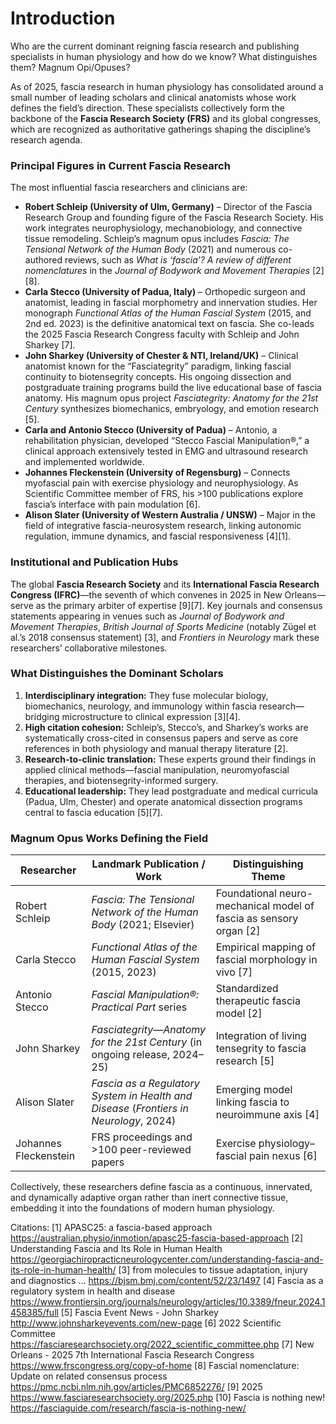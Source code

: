 # Introduction #

Who are the current dominant reigning fascia research and publishing specialists in human physiology and how do we know? What distinguishes them? Magnum Opi/Opuses?

As of 2025, fascia research in human physiology has consolidated around a small number of leading scholars and clinical anatomists whose work defines the field’s direction. These specialists collectively form the backbone of the **Fascia Research Society (FRS)** and its global congresses, which are recognized as authoritative gatherings shaping the discipline’s research agenda.

### Principal Figures in Current Fascia Research

The most influential fascia researchers and clinicians are:

- **Robert Schleip (University of Ulm, Germany)** – Director of the Fascia Research Group and founding figure of the Fascia Research Society. His work integrates neurophysiology, mechanobiology, and connective tissue remodeling. Schleip’s magnum opus includes *Fascia: The Tensional Network of the Human Body* (2021) and numerous co-authored reviews, such as *What is ‘fascia’? A review of different nomenclatures* in the *Journal of Bodywork and Movement Therapies* [2][8].  
- **Carla Stecco (University of Padua, Italy)** – Orthopedic surgeon and anatomist, leading in fascial morphometry and innervation studies. Her monograph *Functional Atlas of the Human Fascial System* (2015, and 2nd ed. 2023) is the definitive anatomical text on fascia. She co-leads the 2025 Fascia Research Congress faculty with Schleip and John Sharkey [7].  
- **John Sharkey (University of Chester & NTI, Ireland/UK)** – Clinical anatomist known for the “Fasciategrity” paradigm, linking fascial continuity to biotensegrity concepts. His ongoing dissection and postgraduate training programs build the live educational base of fascia anatomy. His magnum opus project *Fasciategrity: Anatomy for the 21st Century* synthesizes biomechanics, embryology, and emotion research [5].  
- **Carla and Antonio Stecco (University of Padua)** – Antonio, a rehabilitation physician, developed “Stecco Fascial Manipulation®,” a clinical approach extensively tested in EMG and ultrasound research and implemented worldwide.  
- **Johannes Fleckenstein (University of Regensburg)** – Connects myofascial pain with exercise physiology and neurophysiology. As Scientific Committee member of FRS, his >100 publications explore fascia’s interface with pain modulation [6].  
- **Alison Slater (University of Western Australia / UNSW)** – Major in the field of integrative fascia-neurosystem research, linking autonomic regulation, immune dynamics, and fascial responsiveness [4][1].

### Institutional and Publication Hubs

The global **Fascia Research Society** and its **International Fascia Research Congress (IFRC)**—the seventh of which convenes in 2025 in New Orleans—serve as the primary arbiter of expertise [9][7]. Key journals and consensus statements appearing in venues such as *Journal of Bodywork and Movement Therapies*, *British Journal of Sports Medicine* (notably Zügel et al.’s 2018 consensus statement) [3], and *Frontiers in Neurology* mark these researchers’ collaborative milestones.

### What Distinguishes the Dominant Scholars

1. **Interdisciplinary integration:** They fuse molecular biology, biomechanics, neurology, and immunology within fascia research—bridging microstructure to clinical expression [3][4].  
2. **High citation cohesion:** Schleip’s, Stecco’s, and Sharkey’s works are systematically cross-cited in consensus papers and serve as core references in both physiology and manual therapy literature [2].  
3. **Research-to-clinic translation:** These experts ground their findings in applied clinical methods—fascial manipulation, neuromyofascial therapies, and biotensegrity-informed surgery.  
4. **Educational leadership:** They lead postgraduate and medical curricula (Padua, Ulm, Chester) and operate anatomical dissection programs central to fascia education [5][7].  

### Magnum Opus Works Defining the Field

| Researcher | Landmark Publication / Work | Distinguishing Theme |
|-------------|-----------------------------|-----------------------|
| Robert Schleip | *Fascia: The Tensional Network of the Human Body* (2021; Elsevier) | Foundational neuro-mechanical model of fascia as sensory organ [2] |
| Carla Stecco | *Functional Atlas of the Human Fascial System* (2015, 2023) | Empirical mapping of fascial morphology in vivo [7] |
| Antonio Stecco | *Fascial Manipulation®: Practical Part* series | Standardized therapeutic fascia model [2] |
| John Sharkey | *Fasciategrity—Anatomy for the 21st Century* (in ongoing release, 2024–25) | Integration of living tensegrity to fascia research [5] |
| Alison Slater | *Fascia as a Regulatory System in Health and Disease* (*Frontiers in Neurology*, 2024) | Emerging model linking fascia to neuroimmune axis [4] |
| Johannes Fleckenstein | FRS proceedings and >100 peer-reviewed papers | Exercise physiology–fascial pain nexus [6] |

Collectively, these researchers define fascia as a continuous, innervated, and dynamically adaptive organ rather than inert connective tissue, embedding it into the foundations of modern human physiology.

Citations:
[1] APASC25: a fascia-based approach https://australian.physio/inmotion/apasc25-fascia-based-approach
[2] Understanding Fascia and Its Role in Human Health https://georgiachiropracticneurologycenter.com/understanding-fascia-and-its-role-in-human-health/
[3] from molecules to tissue adaptation, injury and diagnostics ... https://bjsm.bmj.com/content/52/23/1497
[4] Fascia as a regulatory system in health and disease https://www.frontiersin.org/journals/neurology/articles/10.3389/fneur.2024.1458385/full
[5] Fascia Event News - John Sharkey http://www.johnsharkeyevents.com/new-page
[6] 2022 Scientific Committee https://fasciaresearchsociety.org/2022_scientific_committee.php
[7] New Orleans - 2025 7th International Fascia Research Congress https://www.frscongress.org/copy-of-home
[8] Fascial nomenclature: Update on related consensus process https://pmc.ncbi.nlm.nih.gov/articles/PMC6852276/
[9] 2025 https://www.fasciaresearchsociety.org/2025.php
[10] Fascia is nothing new! https://fasciaguide.com/research/fascia-is-nothing-new/



